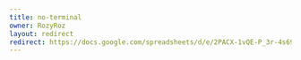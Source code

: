 ```yaml
---
title: no-terminal
owner: RozyRoz
layout: redirect
redirect: https://docs.google.com/spreadsheets/d/e/2PACX-1vQE-P_3r-4s69ecWTBFH0W0schVDDzFeT1cBQ9DrVdOHPS5sOS5Vb5d3rPfSbi3g7kiHMflnJQMP7Cb/pubhtml
---
```

